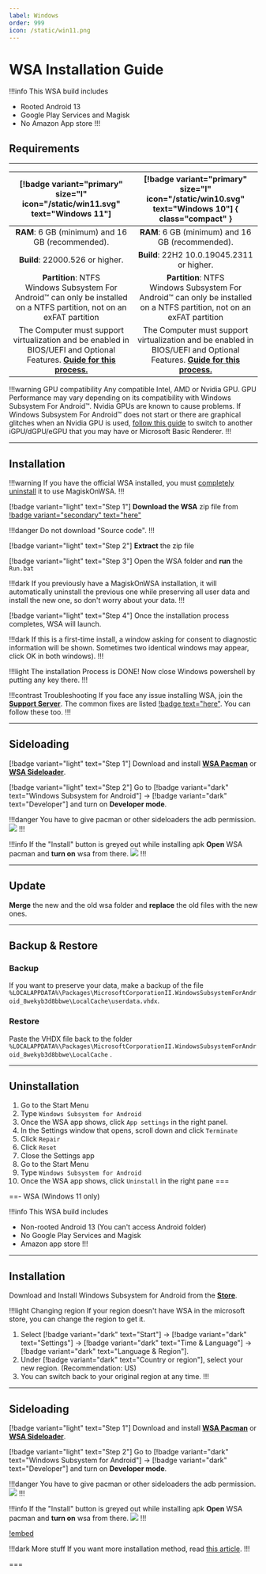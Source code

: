 ```yaml
---
label: Windows
order: 999
icon: /static/win11.png
---
```


# WSA Installation Guide

!!!info This WSA build includes
- Rooted Android 13
- Google Play Services and Magisk
- No Amazon App store
!!!

## Requirements
___
|     [!badge variant="primary" size="l" icon="/static/win11.svg" text="Windows 11"]    |    [!badge variant="primary" size="l" icon="/static/win10.svg" text="Windows 10"]  { class="compact" }     |
|:-------------------------:|:-----------------------:|
| **RAM**: 6 GB (minimum) and 16 GB (recommended).| **RAM**: 6 GB (minimum) and 16 GB (recommended).|
| **Build**: 22000.526 or higher.| **Build**: 22H2 10.0.19045.2311 or higher.|
| **Partition**: NTFS <br /> Windows Subsystem For Android™ can only be installed on a NTFS partition, not on an exFAT partition | **Partition**: NTFS <br /> Windows Subsystem For Android™ can only be installed on a NTFS partition, not on an exFAT partition|
| The Computer must support virtualization and be enabled in BIOS/UEFI and Optional Features. [**Guide for this process.**](https://support.microsoft.com/en-us/windows/enable-virtualization-on-windows-11-pcs-c5578302-6e43-4b4b-a449-8ced115f58e1)| The Computer must support virtualization and be enabled in BIOS/UEFI and Optional Features. [**Guide for this process.**](https://support.microsoft.com/en-us/windows/enable-virtualization-on-windows-11-pcs-c5578302-6e43-4b4b-a449-8ced115f58e1)|

!!!warning GPU compatibility
Any compatible Intel, AMD or Nvidia GPU. GPU Performance may vary depending on its compatibility with Windows Subsystem For Android™. Nvidia GPUs are known to cause problems. If Windows Subsystem For Android™ does not start or there are graphical glitches when an Nvidia GPU is used, [follow this guide](https://github.com/MustardChef/WSABuilds/blob/master/Guides/ChangingGPU.md) to switch to another iGPU/dGPU/eGPU  that you may have or Microsoft Basic Renderer.
!!!
___
## Installation

!!!warning If you have the official WSA installed, you must [completely uninstall](#uninstallation) it to use MagiskOnWSA.
!!!

[!badge variant="light" text="Step 1"] **Download the WSA** zip file from [!badge variant="secondary" text="here"](https://github.com/MustardChef/WSABuilds#downloads)

!!!danger Do not download "Source code".
!!!

[!badge variant="light" text="Step 2"] **Extract** the zip file

[!badge variant="light" text="Step 3"] Open the WSA folder and **run** the `Run.bat`

!!!dark
If you previously have a MagiskOnWSA installation, it will automatically uninstall the previous one while preserving all user data and install the new one, so don't worry about your data.
!!!


[!badge variant="light" text="Step 4"] Once the installation process completes, WSA will launch.

!!!dark
If this is a first-time install, a window asking for consent to diagnostic information will be shown. Sometimes two identical windows may appear, click OK in both windows).
!!!

!!!light The installation Process is DONE!
Now close Windows powershell by putting any key there.
!!!

!!!contrast Troubleshooting
If you face any issue installing WSA, join the [**Support Server**](https://discord.com/invite/2thee7zzHZ). The common fixes are listed [!badge text="here"](/troubleshooting.md/#wsa). You can follow these too.
!!!

___
## Sideloading

[!badge variant="light" text="Step 1"] Download and install [**WSA Pacman**](https://github.com/alesimula/wsa_pacman/releases) or [**WSA Sideloader**](https://github.com/infinitepower18/WSA-Sideloader).

[!badge variant="light" text="Step 2"] Go to [!badge variant="dark" text="Windows Subsystem for Android"] → [!badge variant="dark" text="Developer"] and turn on **Developer mode**.

!!!danger You have to give pacman or other sideloaders the adb permission.
![](https://media.discordapp.net/attachments/1015131233824538624/1062611905249820733/allow.png)
!!!

!!!info If the "Install" button is greyed out while installing apk
**Open** WSA pacman and **turn on** wsa from there.
![](https://media.discordapp.net/attachments/1015131233824538624/1062610433506287708/WSA-pacman_x7UaiviLSW.png)
!!!

___
## Update

**Merge** the new and the old wsa folder and **replace** the old files with the new ones.

___
## Backup & Restore

### Backup
If you want to preserve your data, make a backup of the file `%LOCALAPPDATA%\Packages\MicrosoftCorporationII.WindowsSubsystemForAndroid_8wekyb3d8bbwe\LocalCache\userdata.vhdx`.

### Restore
Paste the VHDX file back to the folder `%LOCALAPPDATA%\Packages\MicrosoftCorporationII.WindowsSubsystemForAndroid_8wekyb3d8bbwe\LocalCache` .

___
## Uninstallation

1. Go to the Start Menu
2. Type `Windows Subsystem for Android`
3. Once the WSA app shows, click `App settings` in the right panel.
4. In the Settings window that opens, scroll down and click `Terminate`
5. Click `Repair`
6. Click `Reset`
7. Close the Settings app
8. Go to the Start Menu
9. Type `Windows Subsystem for Android`
10. Once the WSA app shows, click `Uninstall` in the right pane
===

==- WSA (Windows 11 only)

!!!info This WSA build includes
- Non-rooted Android 13 (You can't access Android folder)
- No Google Play Services and Magisk
- Amazon app store
!!!
___
## Installation

Download and Install Windows Subsystem for Android from the [**Store**](https://apps.microsoft.com/store/detail/windows-subsystem-for-android%E2%84%A2-with-amazon-appstore/9P3395VX91NR?hl=en-us&gl=us).

!!!light Changing region
If your region doesn't have WSA in the microsoft store, you can change the region to get it.
1. Select [!badge variant="dark" text="Start"] → [!badge variant="dark" text="Settings"] → [!badge variant="dark" text="Time & Language"] → [!badge variant="dark" text="Language & Region"].
2. Under [!badge variant="dark" text="Country or region"], select your new region. (Recommendation: US)
3. You can switch back to your original region at any time.
!!!

___
## Sideloading

[!badge variant="light" text="Step 1"] Download and install [**WSA Pacman**](https://github.com/alesimula/wsa_pacman/releases) or [**WSA Sideloader**](https://github.com/infinitepower18/WSA-Sideloader).

[!badge variant="light" text="Step 2"] Go to [!badge variant="dark" text="Windows Subsystem for Android"] → [!badge variant="dark" text="Developer"] and turn on **Developer mode**.

!!!danger You have to give pacman or other sideloaders the adb permission.
![](https://media.discordapp.net/attachments/1015131233824538624/1062611905249820733/allow.png)
!!!

!!!info If the "Install" button is greyed out while installing apk
**Open** WSA pacman and **turn on** wsa from there.
![](https://media.discordapp.net/attachments/1015131233824538624/1062610433506287708/WSA-pacman_x7UaiviLSW.png)
!!!

[!embed](https://www.youtube-nocookie.com/embed/m4JA-4tWM_o)

!!!dark More stuff
If you want more installation method, read [this article](https://www.androidpolice.com/set-up-wsa-windows-11-android-apps/).
!!!

===
